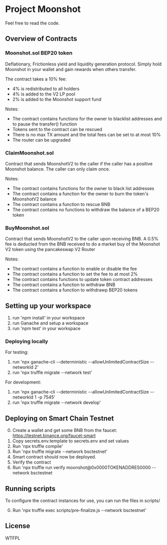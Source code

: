 # Project Moonshot

Feel free to read the code.

## Overview of Contracts 

### Moonshot.sol BEP20 token

Deflationary, Frictionless yield and liquidity generation protocol. Simply hold Moonshot in your wallet and gain rewards when others transfer.

The contract takes a 10% fee:
 - 4% is redistributed to all holders
 - 4% is added to the V2 LP pool
 - 2% is added to the Moonshot support fund

Notes:
- The contract contains functions for the owner to blacklist addresses and to pause the transfer() function
- Tokens sent to the contract can be rescued
- There is no max TX amount and the total fees can be set to at most 10%
- The router can be upgraded

### ClaimMoonshot.sol

Contract that sends MoonshotV2 to the caller if the caller has a positive Moonshot balance. The caller can only claim once.

Notes:
- The contract contains functions for the owner to black list addresses
- The contract contains a function for the owner to burn the token's MoonshotV2 balance 
- The contract contains a function to rescue BNB
- The contract contains no functions to withdraw the balance of a BEP20 token

### BuyMoonshot.sol

Contract that sends MoonshotV2 to the caller upon receiving BNB.
A 0.5% fee is deducted from the BNB received to do a market buy of the Moonshot V2 token using the pancakeswap V2 Router

Notes:
- The contract contains a function to enable or disable the fee
- The contract contains a function to set the fee to at most 2%
- The contract contains functions to update token contract addresses
- The contract contains a function to withdraw BNB
- The contract contains a function to withdrawp BEP20 tokens

## Setting up your workspace

1. run 'npm install' in your workspace
2. run Ganache and setup a workspace
3. run 'npm test' in your workspace

### Deploying locally

For testing:
1. run 'npx ganache-cli --deterministic --allowUnlimitedContractSize --networkId 2'
2. run 'npx truffle migrate --network test'

For development:
1. run 'npx ganache-cli --deterministic --allowUnlimitedContractSize --networkId 1 -p 7545'
2. run 'npx truffle migrate --network develop'

## Deploying on Smart Chain Testnet 

0. Create a wallet and get some BNB from the faucet: https://testnet.binance.org/faucet-smart
1. Copy secrets.env.template to secrets.env and set values
2. Run 'npx truffle compile'
3. Run 'npx truffle migrate --network bsctestnet'
4. Smart contract should now be deployed.
5. Verify the contract
6. Run 'npx truffle run verify moonshot@0x0000TOKENADDRES0000 --network bsctestnet

## Running scripts

To configure the contract instances for use, you can run the files in scripts/ 

0. Run 'npx truffle exec scripts/pre-finalize.js --network bsctestnet'



## License

WTFPL
